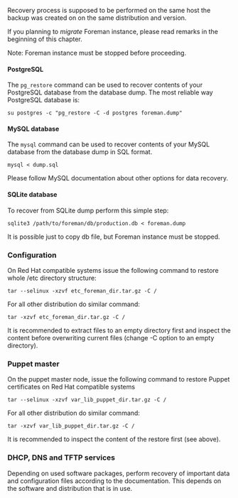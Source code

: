 
Recovery process is supposed to be performed on the same host the backup was
created on on the same distribution and version.

If you planning to *migrate* Foreman instance, please read remarks in the
beginning of this chapter.

Note: Foreman instance must be stopped before proceeding.

#### PostgreSQL

The `pg_restore` command can be used to recover contents of your PostgreSQL
database from the database dump. The most reliable way PostgreSQL
database is:

    su postgres -c "pg_restore -C -d postgres foreman.dump"

#### MySQL database

The `mysql` command can be used to recover contents of your MySQL database
from the database dump in SQL format.

    mysql < dump.sql

Please follow MySQL documentation about other options for data recovery.

#### SQLite database

To recover from SQLite dump perform this simple step:

    sqlite3 /path/to/foreman/db/production.db < foreman.dump

It is possible just to copy db file, but Foreman instance must be stopped.

### Configuration

On Red Hat compatible systems issue the following command to restore whole /etc
directory structure:

    tar --selinux -xzvf etc_foreman_dir.tar.gz -C /

For all other distribution do similar command:

    tar -xzvf etc_foreman_dir.tar.gz -C /

It is recommended to extract files to an empty directory first and inspect the
content before overwriting current files (change -C option to an empty
directory).

### Puppet master

On the puppet master node, issue the following command to restore Puppet
certificates on Red Hat compatible systems

    tar --selinux -xzvf var_lib_puppet_dir.tar.gz -C /

For all other distribution do similar command:

    tar -xzvf var_lib_puppet_dir.tar.gz -C /

It is recommended to inspect the content of the restore first (see above).

### DHCP, DNS and TFTP services

Depending on used software packages, perform recovery of important data and
configuration files according to the documentation. This depends on the
software and distribution that is in use.
